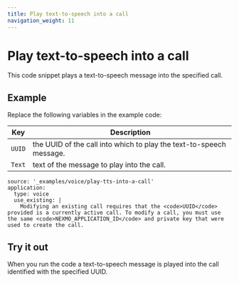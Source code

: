 ```yaml
---
title: Play text-to-speech into a call
navigation_weight: 11
---
```


# Play text-to-speech into a call

This code snippet plays a text-to-speech message into the specified call.

## Example

Replace the following variables in the example code:

Key |	Description
-- | --
`UUID` | the UUID of the call into which to play the text-to-speech message.
`Text` | text of the message to play into the call.


```code_snippets
source: '_examples/voice/play-tts-into-a-call'
application:
  type: voice
  use_existing: |
    Modifying an existing call requires that the <code>UUID</code> provided is a currently active call. To modify a call, you must use the same <code>NEXMO_APPLICATION_ID</code> and private key that were used to create the call.
```

## Try it out

When you run the code a text-to-speech message is played
into the call identified with the specified UUID.
